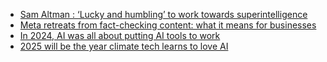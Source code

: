 - [Sam Altman : ‘Lucky and humbling’ to work towards superintelligence](https://cur.at/8Gt59QO?m=web)
- [Meta retreats from fact-checking content: what it means for businesses](https://cur.at/fYuptNd?m=web)
- [In 2024, AI was all about putting AI tools to work](https://cur.at/Oa1961g?m=web)
- [2025 will be the year climate tech learns to love AI](https://cur.at/AliRkAs?m=web)
